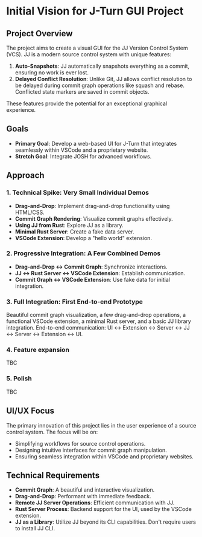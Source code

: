 # Initial Vision for J-Turn GUI Project

## Project Overview
The project aims to create a visual GUI for the JJ Version Control System (VCS). JJ is a modern source control system with unique features:
1. **Auto-Snapshots**: JJ automatically snapshots everything as a commit, ensuring no work is ever lost.
2. **Delayed Conflict Resolution**: Unlike Git, JJ allows conflict resolution to be delayed during commit graph operations like squash and rebase. Conflicted state markers are saved in commit objects.

These features provide the potential for an exceptional graphical experience.

## Goals
- **Primary Goal**: Develop a web-based UI for J-Turn that integrates seamlessly within VSCode and a proprietary website.
- **Stretch Goal**: Integrate JOSH for advanced workflows.

## Approach
### 1. Technical Spike: Very Small Individual Demos
- **Drag-and-Drop**: Implement drag-and-drop functionality using HTML/CSS.
- **Commit Graph Rendering**: Visualize commit graphs effectively.
- **Using JJ from Rust**: Explore JJ as a library.
- **Minimal Rust Server**: Create a fake data server.
- **VSCode Extension**: Develop a "hello world" extension.

### 2. Progressive Integration: A Few Combined Demos
- **Drag-and-Drop ↔ Commit Graph**: Synchronize interactions.
- **JJ ↔ Rust Server ↔ VSCode Extension**: Establish communication.
- **Commit Graph ↔ VSCode Extension**: Use fake data for initial integration.

### 3. Full Integration: First End-to-end Prototype
Beautiful commit graph visualization, a few drag-and-drop operations, a functional VSCode extension, a minimal Rust server, and a basic JJ library integration. End-to-end communication: UI ↔ Extension ↔ Server ↔ JJ ↔ Server ↔ Extension ↔ UI.

### 4. Feature expansion

TBC

### 5. Polish

TBC

## UI/UX Focus
The primary innovation of this project lies in the user experience of a source control system. The focus will be on:
- Simplifying workflows for source control operations.
- Designing intuitive interfaces for commit graph manipulation.
- Ensuring seamless integration within VSCode and proprietary websites.

## Technical Requirements
- **Commit Graph**: A beautiful and interactive visualization.
- **Drag-and-Drop**: Performant with immediate feedback.
- **Remote JJ Server Operations**: Efficient communication with JJ.
- **Rust Server Process**: Backend support for the UI, used by the VSCode extension.
- **JJ as a Library**: Utilize JJ beyond its CLI capabilities. Don't require users to install JJ CLI.
